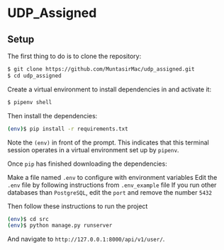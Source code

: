 # UDP_Assigned

## Setup

The first thing to do is to clone the repository:

```sh
$ git clone https://github.com/MuntasirMac/udp_assigned.git
$ cd udp_assigned
```

Create a virtual environment to install dependencies in and activate it:

```sh
$ pipenv shell
```

Then install the dependencies:

```sh
(env)$ pip install -r requirements.txt
```
Note the `(env)` in front of the prompt. This indicates that this terminal
session operates in a virtual environment set up by `pipenv`.

Once `pip` has finished downloading the dependencies:

Make a file named `.env` to configure with environment variables
Edit the `.env` file by following instructions from `.env_example` file
If you run other databases than `PostgreSQL`, edit the `port` and remove the number `5432`

Then follow these instructions to run the project

```sh
(env)$ cd src
(env)$ python manage.py runserver
```
And navigate to `http://127.0.0.1:8000/api/v1/user/`.
